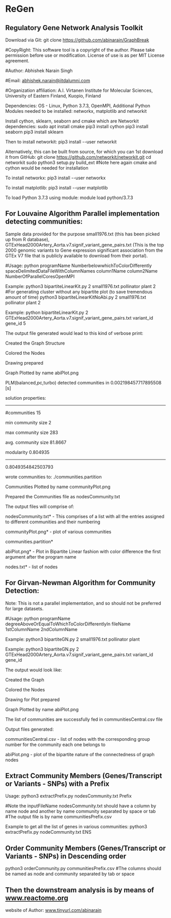 # ReGen
## Regulatory Gene Network Analysis Toolkit 

Download via Git: git clone https://github.com/abinarain/GraphBreak

#CopyRight: This software tool is a copyright of the author. Please take permission before use or modification. License of use is as per MIT License agreement.

#Author: Abhishek Narain Singh

#Email: abhishek.narain@iitdalumni.com

#Organization affiliation: A.I. Virtanen Institute for Molecular Sciences, University of Eastern Finland, Kuopio, Finland

Dependencies: OS - Linux, Python 3.7.3, OpenMPI, Additional Python Modules needed to be installed: networkx, matplotlib and networkit

Install cython, sklearn, seaborn and cmake which are Networkit dependencies:
sudo apt install cmake
pip3 install cython 
pip3 install seaborn
pip3 install sklearn

Then to install networkit:
pip3 install --user networkit

Alternatively, this can be built from source, for which you can 1st download it from GitHub:
git clone https://github.com/networkit/networkit.git
cd networkit
sudo python3 setup.py build_ext
#Note here again cmake and cython would be needed for installation


To install networkx: pip3 install --user networkx

To install matplotlib: pip3 install --user matplotlib

To load Python 3.7.3 using module: module load python/3.7.3


## For Louvaine Algorithm Parallel implementation detecting communities:

Sample data provided for the purpose small1976.txt (this has been picked up from R database), GTExHead2000Artery_Aorta.v7.signif_variant_gene_pairs.txt (This is the top 2000 genomic variants to Gene expression significant association from the GTEx V7 file that is publicly available to download from their portal).

#Usage: python programName NumberbelowwhichToColorDifferently spaceDelimitedDataFileWithColumnNames column1Name column2Name NumberOfParallelCoresOpenMPI

 Example: python3 bipartiteLinearKit.py 2 small1976.txt pollinator plant 2
          #For generating cluster without any bipartite plot (to save tremendous amount of time)
          python3 bipartiteLinearKitNoAbi.py 2 small1976.txt pollinator plant 2
 
 Example: python bipartiteLinearKit.py 2 GTExHead2000Artery_Aorta.v7.signif_variant_gene_pairs.txt variant_id gene_id 5

The output file generated would lead to this kind of verbose print:

Created the Graph Structure

Colored the Nodes

Drawing prepared

Graph Plotted by name abiPlot.png

PLM(balanced,pc,turbo) detected communities in 0.002198457717895508 [s]

solution properties:

-------------------  ----------

#communities         15

min community size     2

max community size   283

avg. community size   81.8667

modularity             0.804935

-------------------  ----------

0.8049354842503793

wrote communities to: ./communities.partition

Communities Plotted by name communityPlot.png

Prepared the Communities file as nodesCommunity.txt

The output files will comprise of:

 nodesCommunity.txt* - This comprises of a list with all the entries assigned to different communities and their numbering
 
 communityPlot.png* - plot of various communities
 
 communities.partition* 
 
 abiPlot.png* - Plot in Bipartite Linear fashion with color difference the first argument after the program name
 
 nodes.txt* - list of nodes

## For Girvan-Newman Algorithm for Community Detection:

Note: This is not a parallel implementation, and so should not be preferred for large datasets. 

#Usage: python programName degreeAboveOrEqualToWhichToColorDifferentlyIn fileName 1stColumnName 2ndColumnName

 Example: python3 bipartiteGN.py 2 small1976.txt pollinator plant 
 
 Example: python3 bipartiteGN.py 2 GTExHead2000Artery_Aorta.v7.signif_variant_gene_pairs.txt variant_id gene_id

The output would look like:

Created the Graph

Colored the Nodes

Drawing for Plot prepared

Graph Plotted by name abiPlot.png

The list of communities are successfully fed in communitiesCentral.csv file

Output files generated:

communitiesCentral.csv - list of nodes with the corresponding group number for the community each one belongs to

abiPlot.png - plot of the bipartite nature of the connectedness of graph nodes


## Extract Community Members (Genes/Transcript or Variants - SNPs) with a Prefix

Usage: python3 extractPrefix.py nodesCommunity.txt Prefix

#Note the inputFileName nodesCommunity.txt should have a column by name node and another by name community separated by space or tab
#The output file is by name communitiesPrefix.csv

Example to get all the list of genes in various communities:
python3 extractPrefix.py nodeCommunity.txt ENS

## Order Community Members (Genes/Transcript or Variants - SNPs) in Descending order

python3 orderCommunity.py communitiesPrefix.csv #The columns should be named as node and community separated by tab or space


## Then the downstream analysis is by means of www.reactome.org

website of Author: www.tinyurl.com/abinarain 
